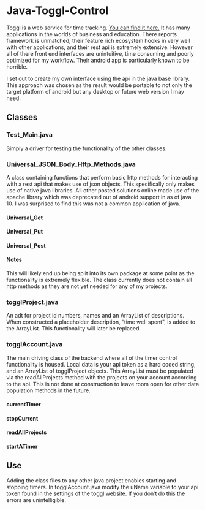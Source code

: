 # Java-Toggl-Control

Toggl is a web service for time tracking. [You can find it here.](https://toggl.com/) It has many applications in the worlds of business and education. There reports framework is unmatched, their feature rich ecosystem hooks in very well with other applications, and their rest api is extremely extensive. However all of there front end interfaces are unintuitive, time consuming and poorly optimized for my workflow. Their android app is particularly known to be horrible.

I set out to create my own interface using the api in the java base library. This approach was chosen as the result would be portable to not only the target platform of android but any desktop or future web version I may need.

## Classes

### Test_Main.java

Simply a driver for testing the functionality of the other classes.

### Universal_JSON_Body_Http_Methods.java

A class containing functions that perform basic http methods for interacting with a rest api that makes use of json objects. This specifically only makes use of native java libraries. All other posted solutions online made use of the apache library which was deprecated out of android support in as of java 10. I was surprised to find this was not a common application of java.

#### Universal_Get

#### Universal_Put

#### Universal_Post

#### Notes
This will likely end up being split into its own package at some point as the functionality is extremely flexible. The class currently does not contain all http methods as they are not yet needed for any of my projects.

### togglProject.java
An adt for project id numbers, names and an ArrayList of descriptions. When constructed a placeholder description, “time well spent", is added to the ArrayList. This functionality will later be replaced.  

### togglAccount.java
The main driving class of the backend where all of the timer control functionality is housed.
Local data is your api token as a hard coded string, and an ArrayList of togglProject objects. This ArrayList must be populated via the readAllProjects method with the projects on your account according to the api. This is not done at construction to leave room open for other data population methods in the future.

#### currentTimer

#### stopCurrent

#### readAllProjects

#### startATimer

## Use
Adding the class files to any other java project enables starting and stopping timers. In togglAccount.java modify the uName variable to your api token found in the settings of the toggl website. If you don’t do this the errors are unintelligible.

